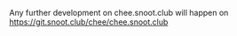 Any further development on chee.snoot.club will happen on https://git.snoot.club/chee/chee.snoot.club

